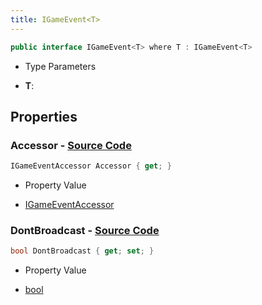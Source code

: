 ```yaml
---
title: IGameEvent<T>
---
```


```csharp
public interface IGameEvent<T> where T : IGameEvent<T>
```

- Type Parameters

- **T**: 

## Properties

### **Accessor** - [Source Code](https://github.com/swiftly-solution/swiftlys2/blob/main/managed/src/SwiftlyS2.Shared/Modules/GameEvents/IGameEvent.cs#L5)

```csharp
IGameEventAccessor Accessor { get; }
```

- Property Value

- [IGameEventAccessor](/docs/api/shared/gameevents/igameeventaccessor)

### **DontBroadcast** - [Source Code](https://github.com/swiftly-solution/swiftlys2/blob/main/managed/src/SwiftlyS2.Shared/Modules/GameEvents/IGameEvent.cs#L14)

```csharp
bool DontBroadcast { get; set; }
```

- Property Value

- [bool](https://learn.microsoft.com/dotnet/api/system.boolean)

